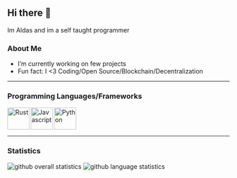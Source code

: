 ## Hi there 👋
Im Aldas and im a self taught programmer 

### About Me
- I’m currently working on few projects
- Fun fact: I <3 Coding/Open Source/Blockchain/Decentralization
---

### Programming Languages/Frameworks
<img align="left" alt="Rust" width="50px" height="50px" src="https://raw.githubusercontent.com/faith/faith/master/images/rust.png" />
<img align="left" alt="Javascript" width="50px" height="50px" src="https://raw.githubusercontent.com/faith/faith/master/images/javascript.png" />
<img alt="Python" width="50px" height="50px" src="https://raw.githubusercontent.com/faith/faith/master/images/python.png" />

---

### Statistics
![github overall statistics](https://github-readme-stats.vercel.app/api?username=4ldas&show_icons=true&theme=tokyonight)
![github language statistics](https://github-readme-stats.vercel.app/api/top-langs/?username=4ldas&show_icons=true&layout=compact&theme=tokyonight)

